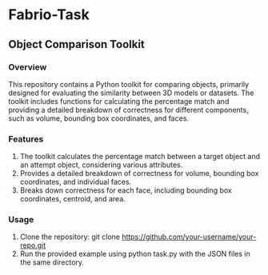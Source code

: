 # Fabrio-Task

## Object Comparison Toolkit
### Overview
This repository contains a Python toolkit for comparing objects, primarily designed for evaluating the similarity between 3D models or datasets. The toolkit includes functions for calculating the percentage match and providing a detailed breakdown of correctness for different components, such as volume, bounding box coordinates, and faces.

### Features
1. The toolkit calculates the percentage match between a target object and an attempt object, considering various attributes.
2. Provides a detailed breakdown of correctness for volume, bounding box coordinates, and individual faces.
3. Breaks down correctness for each face, including bounding box coordinates, centroid, and area.

### Usage
1. Clone the repository: git clone https://github.com/your-username/your-repo.git
2. Run the provided example using python task.py with the JSON files in the same directory.
